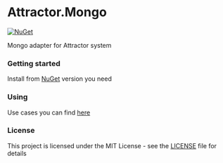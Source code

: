 # Attractor.Mongo
 
[![NuGet](https://buildstats.info/nuget/Attractor.Mongo?packageVersion=1.0.0-alpha.2&includePreReleases=true)](https://www.nuget.org/packages/Attractor.Mongo/1.0.0-alpha.2)

Mongo adapter for Attractor system

### Getting started

Install from [NuGet](https://www.nuget.org/packages/Attractor.Mongo/) version you need

### Using

Use cases you can find [here](https://github.com/gendalf90/Attractor.Mongo/tree/main/src/Attractor.Mongo.Tests/UseCases)

### License

This project is licensed under the MIT License - see the [LICENSE](LICENSE) file for details
